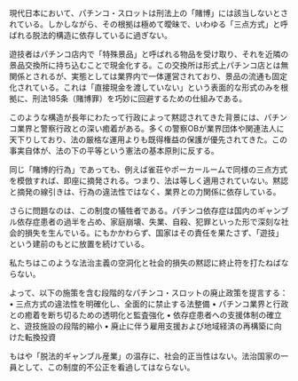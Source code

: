 現代日本において、パチンコ・スロットは刑法上の「賭博」には該当しないとされている。しかしながら、その根拠は極めて曖昧で、いわゆる「三点方式」と呼ばれる脱法的構造に依存しているに過ぎない。

遊技者はパチンコ店内で「特殊景品」と呼ばれる物品を受け取り、それを近隣の景品交換所に持ち込むことで現金化する。この交換所は形式上パチンコ店とは無関係とされるが、実態としては業界内で一体運営されており、景品の流通も固定化されている。これは「直接現金を渡していない」という表面的な形式のみを根拠に、刑法185条（賭博罪）を巧妙に回避するための仕組みである。

このような構造が長年にわたって行政によって黙認されてきた背景には、パチンコ業界と警察行政との深い癒着がある。多くの警察OBが業界団体や関連法人に天下りしており、法の厳格な運用よりも既得権益の保護が優先されてきた。この事実自体が、法の下の平等という憲法の基本原則に反する。

同じ「賭博的行為」であっても、例えば雀荘やポーカールームで同様の三点方式を模倣すれば、即座に摘発される。つまり、法は等しく適用されていない。黙認と摘発の線引きは、行為の違法性ではなく、業界との力関係に依存している。

さらに問題なのは、この制度の犠牲者である。パチンコ依存症は国内のギャンブル依存症患者の過半を占め、家庭崩壊、失業、自殺、犯罪といった形で深刻な社会的損失を生んでいる。にもかかわらず、国家はその責任を果たさず、「遊技」という建前のもとに放置を続けている。

私たちはこのような法治主義の空洞化と社会的損失の黙認に終止符を打たねばならない。

よって、以下の施策を含む段階的なパチンコ・スロットの廃止政策を提言する：
	•	三点方式の違法性を明確化し、全面的に禁止する法整備
	•	パチンコ業界と行政との癒着を断ち切るための透明化と監査強化
	•	依存症患者への支援体制の確立と、遊技施設の段階的縮小
	•	廃止に伴う雇用支援および地域経済の再構築に向けた転換投資

もはや「脱法的ギャンブル産業」の温存に、社会的正当性はない。法治国家の一員として、この制度的不公正を看過してはならない。